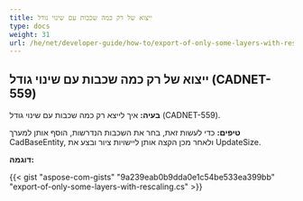 ```yaml
---
title: ייצוא של רק כמה שכבות עם שינוי גודל
type: docs
weight: 31
url: /he/net/developer-guide/how-to/export-of-only-some-layers-with-rescaling/
---
```


## **ייצוא של רק כמה שכבות עם שינוי גודל (CADNET-559)**

**בעיה:** איך לייצא רק כמה שכבות עם שינוי גודל (CADNET-559).

**טיפים:** כדי לעשות זאת, בחר את השכבות הנדרשות, הוסף אותן למערך CadBaseEntity, ולאחר מכן הקצה אותן ליישויות ציור ובצע את UpdateSize.

**דוגמה:**

{{< gist "aspose-com-gists" "9a239eab0b9dda0e1c54be533ea399bb" "export-of-only-some-layers-with-rescaling.cs" >}}

